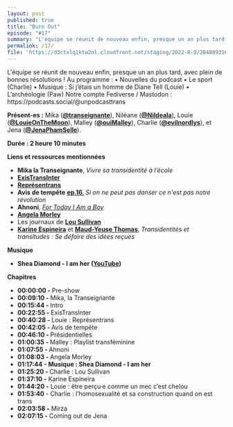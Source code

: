 ```yaml
---
layout: post
published: true
title: "Burn Out"
episode: "#17"
summary: "L'équipe se réunit de nouveau enfin, presque un an plus tard, avec plein de bonnes résolutions !"
permalink: /17/
file: 'https://d3ctxlq1ktw2nl.cloudfront.net/staging/2022-8-9/284889316-22050-1-88a0871d82fc4.m4a'
---
```

<p>L'équipe se réunit de nouveau enfin, presque un an plus tard, avec plein de bonnes résolutions ! Au programme :
	•	Nouvelles du podcast
	•	Le sport (Charlie)
	•	Musique : Si j’étais un homme de Diane Tell (Louie)
	•	L’archéologie (Paw)
Notre compte Fediverse / Mastodon : https://podcasts.social/@unpodcasttrans
</p>


<!--more-->


<p><strong>Présent-es :</strong> Mika (<a href="https://twitter.com/transeignante"><strong>@transeignante</strong></a>), Niléane (<a href="https://twitter.com/Nildeala"><strong>@Nildeala</strong></a>), Louie (<a href="https://twitter.com/LouieOnTheMoon"><strong>@LouieOnTheMoon</strong></a>), Malley (<a href="https://twitter.com/ouiMalley"><strong>@ouiMalley</strong></a>), Charlie (<a href="https://twitter.com/evilnordlys"><strong>@evilnordlys</strong></a>), et Jena (<a href="https://twitter.com/JenaPhamSelle"><strong>@JenaPhamSelle</strong></a>).</p>
<p><strong>Durée : 2 heure 10 minutes</strong></p>
<p><strong>Liens et ressources mentionnées</strong></p>
<ul>
  <li><strong>Mika la Transeignante</strong>, <em>Vivre sa transidentité à l’école</em></li>
  <li><a href="http://existrans.org/"><strong>ExisTransInter</strong></a></li>
  <li><a href="https://representrans.fr/"><strong>Représentrans</strong></a></li>
  <li><strong>Avis de tempête</strong> <a href="https://www.youtube.com/watch?v=hu3lLMmTLrg"><strong>ep.16</strong></a><strong>, </strong><em>Si on ne peut pas danser ce n'est pas notre révolution</em></li>
  <li><strong>Ahnoni</strong>, <a href="https://genius.com/Antony-and-the-johnsons-for-today-i-am-a-boy-lyrics"><em>For Today I Am a Boy</em></a></li>
  <li><a href="https://en.wikipedia.org/wiki/Angela_Morley"><strong>Angela Morley</strong></a></li>
  <li>Les journaux de <a href="https://fr.wikipedia.org/wiki/Lou_Sullivan"><strong>Lou Sullivan</strong></a></li>
  <li><a href="https://fr.wikipedia.org/wiki/Karine_Espineira#Ouvrages"><strong>Karine Espineira</strong></a> et <a href="https://fr.wikipedia.org/wiki/Maud-Yeuse_Thomas" title="Maud-Yeuse Thomas"><strong>Maud-Yeuse Thomas</strong></a>, <em>Transidentités et transitudes&nbsp;: Se défaire des idées reçues</em></li>
</ul>
<p><strong>Musique</strong></p>
<ul>
  <li><strong>Shea Diamond - I am her (</strong><a href="https://www.youtube.com/watch?v=4_zOOnvB7K8"><strong>YouTube</strong></a><strong>)</strong></li>
</ul>
<p><strong>Chapitres</strong></p>
<ul>
  <li><strong>00:00:00 - </strong>Pre-show</li>
  <li><strong>00:09:10 - </strong>Mika, la Transeignante</li>
  <li><strong>00:15:44 - </strong>Intro</li>
  <li><strong>00:22:55 - </strong>ExisTransInter</li>
  <li><strong>00:40:28 - </strong>Louie : Représentrans</li>
  <li><strong>00:42:05 - </strong>Avis de tempête</li>
  <li><strong>00:46:10 - </strong>Présidentielles</li>
  <li><strong>01:00:35 - </strong>Malley : Playlist transféminine</li>
  <li><strong>01:07:55 - </strong>Ahnoni</li>
  <li><strong>01:08:03 - </strong>Angela Morley</li>
  <li><strong>01:17:44 - Musique : Shea Diamond - I am her</strong></li>
  <li><strong>01:25:20 - </strong>Charlie : Lou Sullivan</li>
  <li><strong>01:37:10 -</strong> Karine Espineira</li>
  <li><strong>01:44:20 -</strong> Louie : être perçu·e comme un mec c’est chelou</li>
  <li><strong>01:53:40 </strong>- Charlie : l’homosexualité et sa construction quand on est trans</li>
  <li><strong>02:03:58 -</strong> Mirza</li>
  <li><strong>02:07:15 -</strong> Coming out de Jena</li>
</ul>